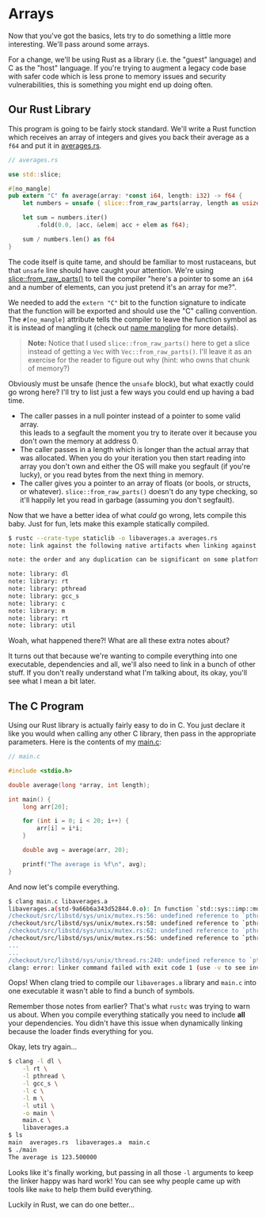 # Arrays 

Now that you've got the basics, lets try to do something a little more 
interesting. We'll pass around some arrays.

For a change, we'll be using Rust as a library (i.e. the "guest" language) and 
C as the "host" language. If you're trying to augment a legacy code base with 
safer code which is less prone to memory issues and security vulnerabilities, 
this is something you might end up doing often.


## Our Rust Library

This program is going to be fairly stock standard. We'll write a Rust function 
which receives an array of integers and gives you back their average as a `f64`
and put it in [averages.rs](./arrays/averages.rs).

```rust
// averages.rs

use std::slice;

#[no_mangle]
pub extern "C" fn average(array: *const i64, length: i32) -> f64 {
    let numbers = unsafe { slice::from_raw_parts(array, length as usize) };

    let sum = numbers.iter()
        .fold(0.0, |acc, &elem| acc + elem as f64);

    sum / numbers.len() as f64
}
```

The code itself is quite tame, and should be familiar to most rustaceans, but
that `unsafe` line should have caught your attention. We're using 
[slice::from_raw_parts()][from-raw-parts] to tell the compiler "here's a pointer
to some an `i64` and a number of elements, can you just pretend it's an array 
for me?". 

We needed to add the `extern "C"` bit to the function signature to indicate 
that the function will be exported and should use the "C" calling convention. 
The `#[no_mangle]` attribute tells the compiler to leave the function symbol as 
it is instead of mangling it (check out [name mangling][mangling] for more 
details).

> **Note:** Notice that I used `slice::from_raw_parts()` here to get a slice 
> instead of getting a `Vec` with `Vec::from_raw_parts()`. I'll leave it as an
> exercise for the reader to figure out why (hint: who owns that chunk of 
> memory?)

Obviously must be unsafe (hence the `unsafe` block), but what exactly could go
wrong here? I'll try to list just a few ways you could end up having a bad 
time.

* The caller passes in a null pointer instead of a pointer to some valid array.  
  this leads to a segfault the moment you try to iterate over it because you
  don't own the memory at address 0.
* The caller passes in a length which is longer than the actual array that was 
  allocated. When you do your iteration you then start reading into array you
  don't own and either the OS will make you segfault (if you're lucky), or you
  read bytes from the next thing in memory.
* The caller gives you a pointer to an array of floats (or bools, or structs, 
  or whatever). `slice::from_raw_parts()` doesn't do any type checking, so it'll
  happily let you read in garbage (assuming you don't segfault).


Now that we have a better idea of what *could* go wrong, lets compile this baby.
Just for fun, lets make this example statically compiled.

```bash
$ rustc --crate-type staticlib -o libaverages.a averages.rs
note: link against the following native artifacts when linking against this static library

note: the order and any duplication can be significant on some platforms, and so may need to be preserved

note: library: dl
note: library: rt
note: library: pthread
note: library: gcc_s
note: library: c
note: library: m
note: library: rt
note: library: util
```

Woah, what happened there?! What are all these extra notes about?

It turns out that because we're wanting to compile everything into one 
executable, dependencies and all, we'll also need to link in a bunch of other 
stuff. If you don't really understand what I'm talking about, its okay, you'll
see what I mean a bit later.


## The C Program

Using our Rust library is actually fairly easy to do in C. You just declare it
like you would when calling any other C library, then pass in the appropriate
parameters. Here is the contents of my [main.c](./arrays/main.c):

```c
// main.c

#include <stdio.h>

double average(long *array, int length);

int main() {
    long arr[20];

    for (int i = 0; i < 20; i++) {
        arr[i] = i*i;
    }

    double avg = average(arr, 20);

    printf("The average is %f\n", avg);
}
```

And now let's compile everything.

```bash
$ clang main.c libaverages.a
libaverages.a(std-9a66b6a343d52844.0.o): In function `std::sys::imp::mutex::{{impl}}::init':
/checkout/src/libstd/sys/unix/mutex.rs:56: undefined reference to `pthread_mutexattr_init'
/checkout/src/libstd/sys/unix/mutex.rs:58: undefined reference to `pthread_mutexattr_settype'
/checkout/src/libstd/sys/unix/mutex.rs:62: undefined reference to `pthread_mutexattr_destroy'
/checkout/src/libstd/sys/unix/mutex.rs:56: undefined reference to `pthread_mutexattr_init'
...
...
/checkout/src/libstd/sys/unix/thread.rs:240: undefined reference to `pthread_attr_getstack'
clang: error: linker command failed with exit code 1 (use -v to see invocation)
```

Oops! When clang tried to compile our `libaverages.a` library and `main.c` into 
one executable it wasn't able to find a bunch of symbols. 

Remember those notes from earlier? That's what `rustc` was trying to warn us 
about. When you compile everything statically you need to include **all** your 
dependencies. You didn't have this issue when dynamically linking because the 
loader finds everything for you.

Okay, lets try again...

```bash
$ clang -l dl \
    -l rt \
    -l pthread \
    -l gcc_s \
    -l c \
    -l m \
    -l util \
    -o main \
    main.c \
    libaverages.a
$ ls 
main  averages.rs  libaverages.a  main.c  
$ ./main
The average is 123.500000
```

Looks like it's finally working, but passing in all those `-l` arguments to 
keep the linker happy was hard work! You can see why people came up with tools
like `make` to help them build everything. 

Luckily in Rust, we can do one better...


[from-raw-parts]: https://doc.rust-lang.org/nightly/std/slice/fn.from_raw_parts.html
[mangling]: https://en.wikipedia.org/wiki/Name_mangling
